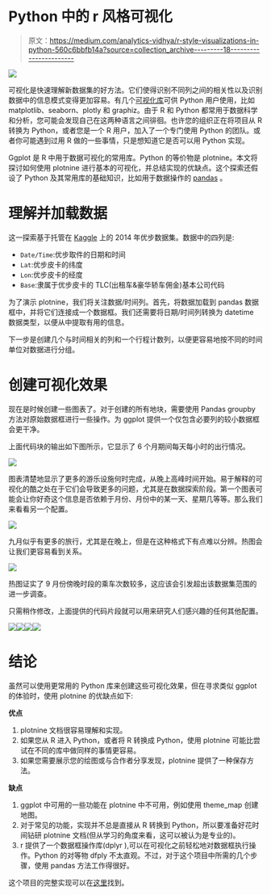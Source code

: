 # Python 中的 r 风格可视化

> 原文：<https://medium.com/analytics-vidhya/r-style-visualizations-in-python-560c6bbfb14a?source=collection_archive---------18----------------------->

![](img/6e93870117d2b1917cc1194e5b171b86.png)

可视化是快速理解新数据集的好方法。它们使得识别不同列之间的相关性以及识别数据中的信息模式变得更加容易。有几个[可视化库](https://blog.ine.com/python-visualization-libraries-you-should-know-in-2020-and-how-to-use-them)可供 Python 用户使用，比如 matplotlib、seaborn、plotly 和 graphiz。由于 R 和 Python 都常用于数据科学和分析，您可能会发现自己在这两种语言之间徘徊。也许您的组织正在将项目从 R 转换为 Python，或者您是一个 R 用户，加入了一个专门使用 Python 的团队。或者你可能遇到过用 R 做的一些事情，只是想知道它是否可以用 Python 实现。

Ggplot 是 R 中用于数据可视化的常用库。Python 的等价物是 plotnine。本文将探讨如何使用 plotnine 进行基本的可视化，并总结实现的优缺点。这个探索还假设了 Python 及其常用库的基础知识，比如用于数据操作的 [pandas](https://pandas.pydata.org/) 。

# **理解并加载数据**

这一探索基于托管在 [Kaggle](https://www.kaggle.com/fivethirtyeight/uber-pickups-in-new-york-city?select=uber-raw-data-apr14.csv) 上的 2014 年优步数据集。数据中的四列是:

*   `Date/Time`:优步取件的日期和时间
*   `Lat`:优步皮卡的纬度
*   `Lon`:优步皮卡的经度
*   `Base`:隶属于优步皮卡的 TLC(出租车&豪华轿车佣金)基本公司代码

为了演示 plotnine，我们将关注数据/时间列。首先，将数据加载到 pandas 数据框中，并将它们连接成一个数据框。我们还需要将日期/时间列转换为 datetime 数据类型，以便从中提取有用的信息。

下一步是创建几个与时间相关的列和一个行程计数列，以便更容易地按不同的时间单位对数据进行分组。

# **创建可视化效果**

现在是时候创建一些图表了。对于创建的所有地块，需要使用 Pandas groupby 方法对原始数据框进行一些操作。为 ggplot 提供一个仅包含必要列的较小数据框会更干净。

上面代码块的输出如下图所示，它显示了 6 个月期间每天每小时的出行情况。

![](img/00f824f4a484336e2dece0c7de69ad5f.png)

图表清楚地显示了更多的游乐设施何时完成，从晚上高峰时间开始。易于解释的可视化的酷之处在于它们会导致更多的问题，尤其是在数据探索阶段。第一个图表可能会让你好奇这个信息是否依赖于月份、月份中的某一天、星期几等等。那么我们来看看另一个配置。

![](img/2641992a9f5f3f0c0fc1f5102ed71c42.png)

九月似乎有更多的旅行，尤其是在晚上，但是在这种格式下有点难以分辨。热图会让我们更容易看到关系。

![](img/da9074d04a0e04c2e868a19c40ddbbca.png)

热图证实了 9 月份傍晚时段的乘车次数较多，这应该会引发超出该数据集范围的进一步调查。

只需稍作修改，上面提供的代码片段就可以用来研究人们感兴趣的任何其他配置。

![](img/3e541be1eb3818648f7bf2e984fe8668.png)![](img/cb0653166227ededf112d8fb7d2d7f10.png)![](img/0548e92d090d591d2e091f604b9da79c.png)![](img/055b2657c7967f57cefcb19f113dff7d.png)

# **结论**

虽然可以使用更常用的 Python 库来创建这些可视化效果，但在寻求类似 ggplot 的体验时，使用 plotnine 的优缺点如下:

**优点**

1.  plotnine 文档很容易理解和实现。
2.  如果您从 R 进入 Python，或者将 R 转换成 Python，使用 plotnine 可能比尝试在不同的库中做同样的事情更容易。
3.  如果您需要展示您的绘图或与合作者分享发现，plotnine 提供了一种保存方法。

**缺点**

1.  ggplot 中可用的一些功能在 plotnine 中不可用，例如使用 theme_map 创建地图。
2.  对于常见的功能，实现并不总是直接从 R 转换到 Python，所以要准备好花时间钻研 plotnine 文档(但从学习的角度来看，这可以被认为是专业的)。
3.  r 提供了一个数据框操作库(dplyr ),可以在可视化之前轻松地对数据框执行操作。Python 的对等物 dfply 不太直观。不过，对于这个项目中所需的几个步骤，使用 pandas 方法工作得很好。

这个项目的完整实现可以在[这里](https://github.com/ngachago/uber_analysis)找到。